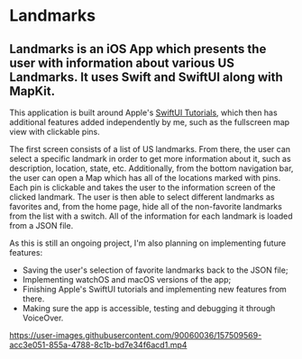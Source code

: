 # Landmarks

## Landmarks is an iOS App which presents the user with information about various US Landmarks. It uses Swift and SwiftUI along with MapKit.

This application is built around Apple's [SwiftUI Tutorials](https://developer.apple.com/tutorials/swiftui), which then has additional features added independently by me, such as the fullscreen map view with clickable pins.  
  
The first screen consists of a list of US landmarks. From there, the user can select a specific landmark in order to get more information about it, such as description, location, state, etc. Additionally, from the bottom navigation bar, the user can open a Map which has all of the locations marked with pins. Each pin is clickable and takes the user to the information screen of the clicked landmark. The user is then able to select different landmarks as favorites and, from the home page, hide all of the non-favorite landmarks from the list with a switch. All of the information for each landmark is loaded from a JSON file.  

As this is still an ongoing project, I'm also planning on implementing future features:
- Saving the user's selection of favorite landmarks back to the JSON file;
- Implementing watchOS and macOS versions of the app;
- Finishing Apple's SwiftUI tutorials and implementing new features from there.
- Making sure the app is accessible, testing  and debugging it through VoiceOver.

https://user-images.githubusercontent.com/90060036/157509569-acc3e051-855a-4788-8c1b-bd7e34f6acd1.mp4


